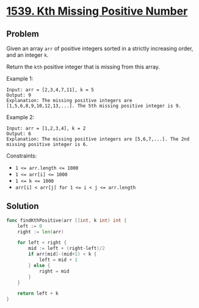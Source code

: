 # [1539. Kth Missing Positive Number](https://leetcode.com/problems/kth-missing-positive-number/)

## Problem

Given an array `arr` of positive integers sorted in a strictly increasing order, and an integer `k`.

Return the `kth` positive integer that is missing from this array.


Example 1:

```
Input: arr = [2,3,4,7,11], k = 5
Output: 9
Explanation: The missing positive integers are [1,5,6,8,9,10,12,13,...]. The 5th missing positive integer is 9.
```

Example 2:

```
Input: arr = [1,2,3,4], k = 2
Output: 6
Explanation: The missing positive integers are [5,6,7,...]. The 2nd missing positive integer is 6.
``` 

Constraints:

- `1 <= arr.length <= 1000`
- `1 <= arr[i] <= 1000`
- `1 <= k <= 1000`
- `arr[i] < arr[j] for 1 <= i < j <= arr.length`


## Solution

```go
func findKthPositive(arr []int, k int) int {
	left := 0
	right := len(arr)

	for left < right {
		mid := left + (right-left)/2
		if arr[mid]-(mid+1) < k {
			left = mid + 1
		} else {
			right = mid
		}
	}

	return left + k
}
```